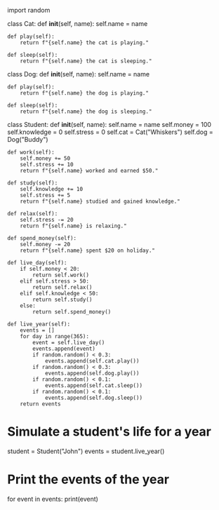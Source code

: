 import random

class Cat:
    def __init__(self, name):
        self.name = name

    def play(self):
        return f"{self.name} the cat is playing."

    def sleep(self):
        return f"{self.name} the cat is sleeping."

class Dog:
    def __init__(self, name):
        self.name = name

    def play(self):
        return f"{self.name} the dog is playing."

    def sleep(self):
        return f"{self.name} the dog is sleeping."

class Student:
    def __init__(self, name):
        self.name = name
        self.money = 100
        self.knowledge = 0
        self.stress = 0
        self.cat = Cat("Whiskers")
        self.dog = Dog("Buddy")

    def work(self):
        self.money += 50
        self.stress += 10
        return f"{self.name} worked and earned $50."

    def study(self):
        self.knowledge += 10
        self.stress += 5
        return f"{self.name} studied and gained knowledge."

    def relax(self):
        self.stress -= 20
        return f"{self.name} is relaxing."

    def spend_money(self):
        self.money -= 20
        return f"{self.name} spent $20 on holiday."

    def live_day(self):
        if self.money < 20:
            return self.work()
        elif self.stress > 50:
            return self.relax()
        elif self.knowledge < 50:
            return self.study()
        else:
            return self.spend_money()

    def live_year(self):
        events = []
        for day in range(365):
            event = self.live_day()
            events.append(event)
            if random.random() < 0.3:
                events.append(self.cat.play())
            if random.random() < 0.3:
                events.append(self.dog.play())
            if random.random() < 0.1:
                events.append(self.cat.sleep())
            if random.random() < 0.1:
                events.append(self.dog.sleep())
        return events

# Simulate a student's life for a year
student = Student("John")
events = student.live_year()

# Print the events of the year
for event in events:
    print(event)
